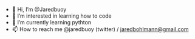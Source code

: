 - 👋 Hi, I’m @Jaredbuoy
- 👀 I’m interested in learning how to code
- 🌱 I’m currently learning pythton
- 📫 How to reach me @jaredbuoy (twitter) / jaredbohlmann@gmail.com

<!---
Jaredbuoy/Jaredbuoy is a ✨ special ✨ repository because its `README.md` (this file) appears on your GitHub profile.
You can click the Preview link to take a look at your changes.
--->
